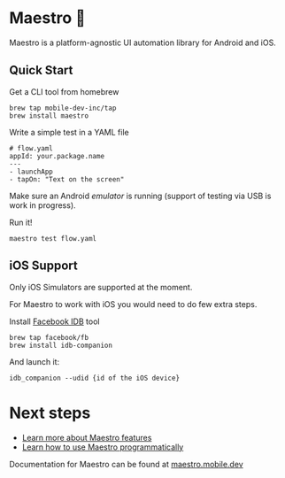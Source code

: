 # Maestro 🎹

Maestro is a platform-agnostic UI automation library for Android and iOS.

## Quick Start

Get a CLI tool from homebrew

```
brew tap mobile-dev-inc/tap
brew install maestro
```

Write a simple test in a YAML file 

```
# flow.yaml
appId: your.package.name
---
- launchApp
- tapOn: "Text on the screen"
```

Make sure an Android _emulator_ is running (support of testing via USB is work in progress).

Run it!

```
maestro test flow.yaml
```

## iOS Support

Only iOS Simulators are supported at the moment.

For Maestro to work with iOS you would need to do few extra steps. 

Install [Facebook IDB](https://fbidb.io/) tool

```
brew tap facebook/fb
brew install idb-companion
```

And launch it:

```
idb_companion --udid {id of the iOS device}
```

# Next steps

- [Learn more about Maestro features](https://maestro.mobile.dev/guides/using-maestro-cli)
- [Learn how to use Maestro programmatically](https://maestro.mobile.dev/guides/using-maestro-programmatically)

Documentation for Maestro can be found at [maestro.mobile.dev](https://maestro.mobile.dev)
